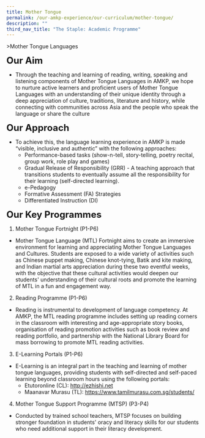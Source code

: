 ```yaml
---
title: Mother Tongue
permalink: /our-amkp-experience/our-curriculum/mother-tongue/
description: ""
third_nav_title: "The Staple: Academic Programme"
---
```

&gt;Mother Tongue Languages

**<font size="5">Our Aim</font>** 
* Through the teaching and learning of reading, writing, speaking and listening components of Mother Tongue Languages in AMKP, we hope to nurture active learners and proficient users of Mother Tongue Languages with an understanding of their unique identity through a deep appreciation of culture, traditions, literature and history, while connecting with communities across Asia and the people who speak the language or share the culture

**<font size="5">Our Approach</font>** 
* To achieve this, the language learning experience in AMKP is made “visible, inclusive and authentic” with the following approaches:
	* Performance-based tasks (show-n-tell, story-telling, poetry recital, group work, role play and games)
	* Gradual Release of Responsibility (GRR) - A teaching approach that transitions students to eventually assume all the responsibility for their learning (self-directed learning).
	* e-Pedagogy
	* Formative Assessment (FA) Strategies
	* Differentiated Instruction (DI) 

**<font size="5">Our Key Programmes</font>** 

1. Mother Tongue Fortnight (P1-P6)
* Mother Tongue Language (MTL) Fortnight aims to create an immersive environment for learning and appreciating Mother Tongue Languages and Cultures. Students are exposed to a wide variety of activities such as Chinese puppet making, Chinese knot-tying, Batik and kite making, and Indian martial arts appreciation during these two eventful weeks, with the objective that these cultural activities would deepen our students' understanding of their cultural roots and promote the learning of MTL in a fun and engagement way.

2. Reading Programme (P1-P6) 
* Reading is instrumental to development of language competency. At AMKP, the MTL reading programme includes setting up reading corners in the classroom with interesting and age-appropriate story books, organisation of reading promotion activities such as book review and reading portfolio, and  partnership with the National Library Board for mass borrowing to promote MTL reading activities.

3. E-Learning Portals (P1-P6)
* E-Learning is an integral part in the teaching and learning of mother tongue languages, providing students with self-directed and self-paced learning beyond classroom hours using the following portals:
	* Etutoronline (CL): http://ezhishi.net
	* Maanavar Murasu (TL): https://www.tamilmurasu.com.sg/students/

4. Mother Tongue Support Programme (MTSP) (P3-P4)
* Conducted by trained school teachers, MTSP focuses on building stronger foundation in students' oracy and literacy skills for our students who need additional support in their literacy development. 


